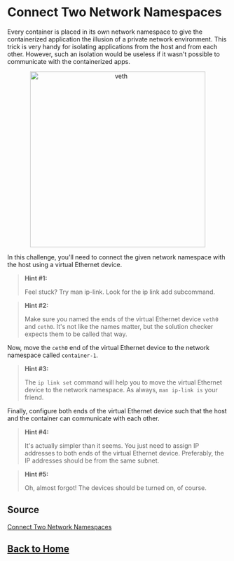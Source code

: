 # **Connect Two Network Namespaces**

Every container is placed in its own network namespace to give the containerized application the illusion of a private network environment. This trick is very handy for isolating applications from the host and from each other. However, such an isolation would be useless if it wasn't possible to communicate with the containerized apps.

<p align="center"> 
    <img src="https://labs.iximiuz.com/content/files/challenges/connect-two-network-namespaces/__static__/veth.png" width="400" alt="veth" > 
</p>

In this challenge, you'll need to connect the given network namespace with the host using a virtual Ethernet device.

> **Hint #1:**
> 
> Feel stuck? Try man ip-link. Look for the ip link add subcommand.

> **Hint #2:**
> 
> Make sure you named the ends of the virtual Ethernet device ``veth0`` and ``ceth0``. It's not like the names matter, but the solution checker expects them to be called that way.

Now, move the ``ceth0`` end of the virtual Ethernet device to the network namespace called ``container-1``.

> **Hint #3:**
>
> The ``ip link set`` command will help you to move the virtual Ethernet device to the network namespace. As always, ``man ip-link is`` your friend.

Finally, configure both ends of the virtual Ethernet device such that the host and the container can communicate with each other.

> **Hint #4:**
>
> It's actually simpler than it seems. You just need to assign IP addresses to both ends of the virtual Ethernet device. Preferably, the IP addresses should be from the same subnet.

> **Hint #5:**
>
> Oh, almost forgot! The devices should be turned on, of course.

## **Source**

[Connect Two Network Namespaces](https://labs.iximiuz.com/challenges/connect-two-network-namespaces)

## **[Back to Home](../../)**